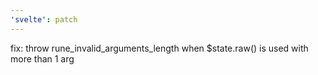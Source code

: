 ```yaml
---
'svelte': patch
---
```


fix: throw rune_invalid_arguments_length when $state.raw() is used with more than 1 arg
